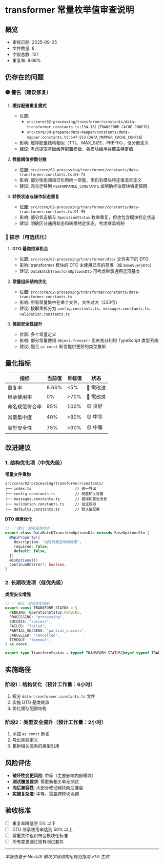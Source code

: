 # transformer 常量枚举值审查说明

## 概览
- 审核日期: 2025-09-05
- 文件数量: 8
- 字段总数: 127
- 重复率: 8.66%

## 仍存在的问题

### 🟡 警告（建议修复）

1. **缓存配置重复模式**
   - 位置:
     - `src/core/02-processing/transformer/constants/data-transformer.constants.ts:154-161` (`TRANSFORM_CACHE_CONFIG`)
     - `src/core/00-prepare/data-mapper/constants/data-mapper.constants.ts:547-553` (`DATA_MAPPER_CACHE_CONFIG`)
   - 影响: 缓存配置结构相似（TTL、MAX_SIZE、PREFIX），但分散定义
   - 建议: 考虑提取基础缓存配置模板，各模块继承并覆盖特定值

2. **性能阈值参数分散**
   - 位置: `src/core/02-processing/transformer/constants/data-transformer.constants.ts:65-73`
   - 影响: 部分性能阈值已引用统一常量，但仍有模块特定值混合定义
   - 建议: 完全迁移到 `PERFORMANCE_CONSTANTS` 或明确标注模块特定原因

3. **转换状态与操作状态重复**
   - 位置: `src/core/02-processing/transformer/constants/data-transformer.constants.ts:91-99`
   - 影响: 部分状态值与 `OperationStatus` 枚举重复，但也包含模块特定状态
   - 建议: 明确区分通用状态和转换特定状态，考虑继承机制

### 🔵 提示（可选优化）

1. **DTO 基类继承机会**
   - 位置: `src/core/02-processing/transformer/dto/` 文件夹下的 DTO
   - 影响: transformer 模块的 DTO 未使用已有的基类（如 `BaseQueryDto`）
   - 建议: `DataBatchTransformOptionsDto` 可考虑继承通用选项基类

2. **常量组织结构优化**
   - 位置: `src/core/02-processing/transformer/constants/data-transformer.constants.ts`
   - 影响: 所有常量集中在单个文件，文件过大（233行）
   - 建议: 按职责拆分为 `config.constants.ts`、`messages.constants.ts`、`validation.constants.ts`

3. **类型安全性提升**
   - 位置: 多个常量定义
   - 影响: 部分常量使用 `Object.freeze()` 但未充分利用 TypeScript 类型系统
   - 建议: 配合 `as const` 断言提供更好的类型推断

## 量化指标

| 指标 | 当前值 | 目标值 | 状态 |
|-----|--------|--------|------|
| 重复率 | 8.66% | <5% | 🔴 需改进 |
| 继承使用率 | 0% | >70% | 🔴 需改进 |
| 命名规范符合率 | 95% | 100% | 🟡 良好 |
| 常量集中度 | 40% | >80% | 🟡 中等 |
| 类型安全性 | 75% | >90% | 🟡 中等 |

## 改进建议

### 1. 结构优化项（中优先级）

**常量文件重构**
```
src/core/02-processing/transformer/constants/
├── index.ts                    // 统一导出
├── config.constants.ts         // 配置相关常量
├── messages.constants.ts       // 错误和警告消息
├── validation.constants.ts     // 验证规则
└── defaults.constants.ts       // 默认值配置
```

**DTO 继承优化**
```typescript
// ✅ 建议：使用基类继承
export class DataBatchTransformOptionsDto extends BaseOptionsDto {
  @ApiProperty({
    description: "出错时是否继续处理",
    required: false,
    default: false,
  })
  @IsOptional()
  continueOnError?: boolean;
}
```

### 2. 长期改进项（低优先级）

**类型安全增强**
```typescript
// ✅ 建议：增强类型推断
export const TRANSFORM_STATUS = {
  PENDING: OperationStatus.PENDING,
  PROCESSING: "processing",
  SUCCESS: "success",
  FAILED: "failed",
  PARTIAL_SUCCESS: "partial_success",
  CANCELLED: "cancelled",
  TIMEOUT: "timeout",
} as const;

export type TransformStatus = typeof TRANSFORM_STATUS[keyof typeof TRANSFORM_STATUS];
```

## 实施路径

### 阶段1：结构优化（预计工作量：6小时）
1. 拆分 `data-transformer.constants.ts` 文件
2. 实施 DTO 基类继承
3. 优化缓存配置结构

### 阶段2：类型安全提升（预计工作量：2小时）
1. 添加 `as const` 断言
2. 导出类型定义
3. 更新相关服务的类型引用

## 风险评估

- **破坏性变更风险**: 中等（主要影响内部模块）
- **测试覆盖要求**: 需更新相关单元测试
- **向后兼容性**: 大部分改动保持向后兼容
- **实施复杂度**: 中等，需要跨模块协调

## 验收标准

- [ ] 重复率降低至 5% 以下
- [ ] DTO 继承使用率达到 50% 以上
- [ ] 常量文件组织符合模块化标准
- [ ] 所有变更通过现有测试套件

---

*本报告基于 NestJS 模块字段结构化规范指南 v1.0 生成*